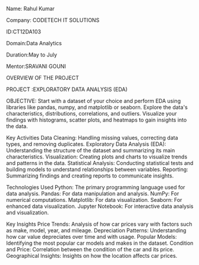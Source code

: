 Name: Rahul Kumar 

Company: CODETECH IT SOLUTIONS

ID:CT12DA103

Domain:Data Analytics

Duration:May to July

Mentor:SRAVANI  GOUNI

OVERVIEW OF THE PROJECT

PROJECT :EXPLORATORY DATA ANALYSIS (EDA)

OBJECTIVE:
Start with a dataset of your choice and perform EDA using libraries like pandas, numpy,
and matplotlib or seaborn. Explore the data's characteristics, distributions, correlations,
and outliers. Visualize your findings with histograms, scatter plots, and heatmaps to
gain insights into the data.

Key Activities
Data Cleaning: Handling missing values, correcting data types, and removing duplicates.
Exploratory Data Analysis (EDA): Understanding the structure of the dataset and summarizing its main characteristics.
Visualization: Creating plots and charts to visualize trends and patterns in the data.
Statistical Analysis: Conducting statistical tests and building models to understand relationships between variables.
Reporting: Summarizing findings and creating reports to communicate insights.

Technologies Used
Python: The primary programming language used for data analysis.
Pandas: For data manipulation and analysis.
NumPy: For numerical computations.
Matplotlib: For data visualization.
Seaborn: For enhanced data visualization.
Jupyter Notebook: For interactive data analysis and visualization.

Key Insights
Price Trends: Analysis of how car prices vary with factors such as make, model, year, and mileage.
Depreciation Patterns: Understanding how car value depreciates over time and with usage.
Popular Models: Identifying the most popular car models and makes in the dataset.
Condition and Price: Correlation between the condition of the car and its price.
Geographical Insights: Insights on how the location affects car prices.
